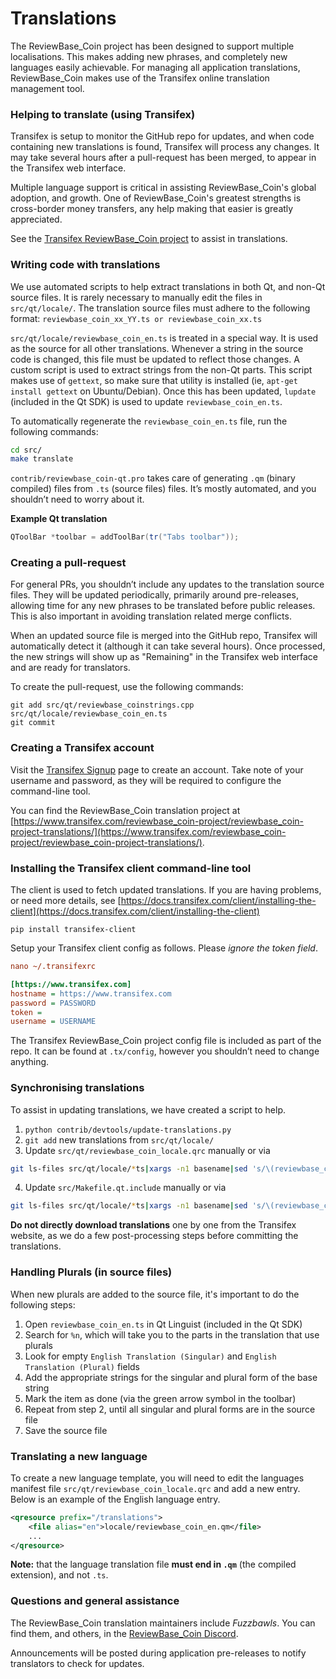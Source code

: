 Translations
============

The ReviewBase_Coin project has been designed to support multiple localisations. This makes adding new phrases, and completely new languages easily achievable. For managing all application translations, ReviewBase_Coin makes use of the Transifex online translation management tool.

### Helping to translate (using Transifex)
Transifex is setup to monitor the GitHub repo for updates, and when code containing new translations is found, Transifex will process any changes. It may take several hours after a pull-request has been merged, to appear in the Transifex web interface.

Multiple language support is critical in assisting ReviewBase_Coin's global adoption, and growth. One of ReviewBase_Coin's greatest strengths is cross-border money transfers, any help making that easier is greatly appreciated.

See the [Transifex ReviewBase_Coin project](https://www.transifex.com/reviewbase_coin-project/reviewbase_coin-project-translations/) to assist in translations.

### Writing code with translations
We use automated scripts to help extract translations in both Qt, and non-Qt source files. It is rarely necessary to manually edit the files in `src/qt/locale/`. The translation source files must adhere to the following format:
`reviewbase_coin_xx_YY.ts or reviewbase_coin_xx.ts`

`src/qt/locale/reviewbase_coin_en.ts` is treated in a special way. It is used as the source for all other translations. Whenever a string in the source code is changed, this file must be updated to reflect those changes. A custom script is used to extract strings from the non-Qt parts. This script makes use of `gettext`, so make sure that utility is installed (ie, `apt-get install gettext` on Ubuntu/Debian). Once this has been updated, `lupdate` (included in the Qt SDK) is used to update `reviewbase_coin_en.ts`.

To automatically regenerate the `reviewbase_coin_en.ts` file, run the following commands:
```sh
cd src/
make translate
```

`contrib/reviewbase_coin-qt.pro` takes care of generating `.qm` (binary compiled) files from `.ts` (source files) files. It’s mostly automated, and you shouldn’t need to worry about it.

**Example Qt translation**
```cpp
QToolBar *toolbar = addToolBar(tr("Tabs toolbar"));
```

### Creating a pull-request
For general PRs, you shouldn’t include any updates to the translation source files. They will be updated periodically, primarily around pre-releases, allowing time for any new phrases to be translated before public releases. This is also important in avoiding translation related merge conflicts.

When an updated source file is merged into the GitHub repo, Transifex will automatically detect it (although it can take several hours). Once processed, the new strings will show up as "Remaining" in the Transifex web interface and are ready for translators.

To create the pull-request, use the following commands:
```
git add src/qt/reviewbase_coinstrings.cpp src/qt/locale/reviewbase_coin_en.ts
git commit
```

### Creating a Transifex account
Visit the [Transifex Signup](https://www.transifex.com/signup/) page to create an account. Take note of your username and password, as they will be required to configure the command-line tool.

You can find the ReviewBase_Coin translation project at [https://www.transifex.com/reviewbase_coin-project/reviewbase_coin-project-translations/](https://www.transifex.com/reviewbase_coin-project/reviewbase_coin-project-translations/).

### Installing the Transifex client command-line tool
The client is used to fetch updated translations. If you are having problems, or need more details, see [https://docs.transifex.com/client/installing-the-client](https://docs.transifex.com/client/installing-the-client)

`pip install transifex-client`

Setup your Transifex client config as follows. Please *ignore the token field*.

```ini
nano ~/.transifexrc

[https://www.transifex.com]
hostname = https://www.transifex.com
password = PASSWORD
token =
username = USERNAME
```

The Transifex ReviewBase_Coin project config file is included as part of the repo. It can be found at `.tx/config`, however you shouldn’t need to change anything.

### Synchronising translations
To assist in updating translations, we have created a script to help.

1. `python contrib/devtools/update-translations.py`
2. `git add` new translations from `src/qt/locale/`
3. Update `src/qt/reviewbase_coin_locale.qrc` manually or via
```bash
git ls-files src/qt/locale/*ts|xargs -n1 basename|sed 's/\(reviewbase_coin_\(.*\)\).ts/<file alias="\2">locale\/\1.qm<\/file>/'
```
4. Update `src/Makefile.qt.include` manually or via
```bash
git ls-files src/qt/locale/*ts|xargs -n1 basename|sed 's/\(reviewbase_coin_\(.*\)\).ts/  qt\/locale\/\1.ts \\/'
```

**Do not directly download translations** one by one from the Transifex website, as we do a few post-processing steps before committing the translations.

### Handling Plurals (in source files)
When new plurals are added to the source file, it's important to do the following steps:

1. Open `reviewbase_coin_en.ts` in Qt Linguist (included in the Qt SDK)
2. Search for `%n`, which will take you to the parts in the translation that use plurals
3. Look for empty `English Translation (Singular)` and `English Translation (Plural)` fields
4. Add the appropriate strings for the singular and plural form of the base string
5. Mark the item as done (via the green arrow symbol in the toolbar)
6. Repeat from step 2, until all singular and plural forms are in the source file
7. Save the source file

### Translating a new language
To create a new language template, you will need to edit the languages manifest file `src/qt/reviewbase_coin_locale.qrc` and add a new entry. Below is an example of the English language entry.

```xml
<qresource prefix="/translations">
    <file alias="en">locale/reviewbase_coin_en.qm</file>
    ...
</qresource>
```

**Note:** that the language translation file **must end in `.qm`** (the compiled extension), and not `.ts`.

### Questions and general assistance
The ReviewBase_Coin translation maintainers include *Fuzzbawls*. You can find them, and others, in the [ReviewBase_Coin Discord](https://discord.reviewbase_coin.org).

Announcements will be posted during application pre-releases to notify translators to check for updates.
